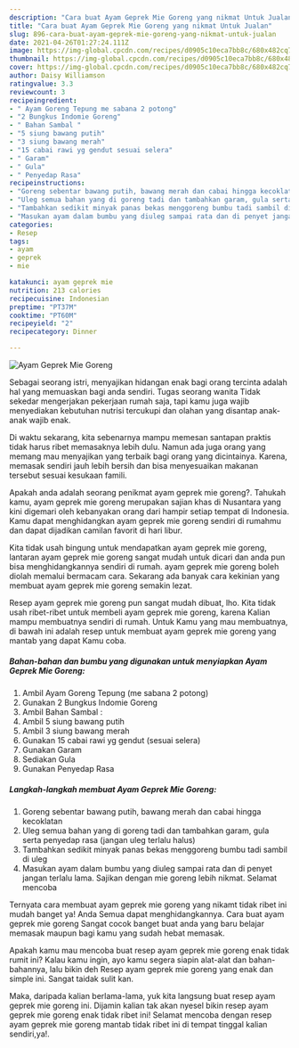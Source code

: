 ```yaml
---
description: "Cara buat Ayam Geprek Mie Goreng yang nikmat Untuk Jualan"
title: "Cara buat Ayam Geprek Mie Goreng yang nikmat Untuk Jualan"
slug: 896-cara-buat-ayam-geprek-mie-goreng-yang-nikmat-untuk-jualan
date: 2021-04-26T01:27:24.111Z
image: https://img-global.cpcdn.com/recipes/d0905c10eca7bb8c/680x482cq70/ayam-geprek-mie-goreng-foto-resep-utama.jpg
thumbnail: https://img-global.cpcdn.com/recipes/d0905c10eca7bb8c/680x482cq70/ayam-geprek-mie-goreng-foto-resep-utama.jpg
cover: https://img-global.cpcdn.com/recipes/d0905c10eca7bb8c/680x482cq70/ayam-geprek-mie-goreng-foto-resep-utama.jpg
author: Daisy Williamson
ratingvalue: 3.3
reviewcount: 3
recipeingredient:
- " Ayam Goreng Tepung me sabana 2 potong"
- "2 Bungkus Indomie Goreng"
- " Bahan Sambal "
- "5 siung bawang putih"
- "3 siung bawang merah"
- "15 cabai rawi yg gendut sesuai selera"
- " Garam"
- " Gula"
- " Penyedap Rasa"
recipeinstructions:
- "Goreng sebentar bawang putih, bawang merah dan cabai hingga kecoklatan"
- "Uleg semua bahan yang di goreng tadi dan tambahkan garam, gula serta penyedap rasa (jangan uleg terlalu halus)"
- "Tambahkan sedikit minyak panas bekas menggoreng bumbu tadi sambil di uleg"
- "Masukan ayam dalam bumbu yang diuleg sampai rata dan di penyet jangan terlalu lama. Sajikan dengan mie goreng lebih nikmat. Selamat mencoba"
categories:
- Resep
tags:
- ayam
- geprek
- mie

katakunci: ayam geprek mie 
nutrition: 213 calories
recipecuisine: Indonesian
preptime: "PT37M"
cooktime: "PT60M"
recipeyield: "2"
recipecategory: Dinner

---
```



![Ayam Geprek Mie Goreng](https://img-global.cpcdn.com/recipes/d0905c10eca7bb8c/680x482cq70/ayam-geprek-mie-goreng-foto-resep-utama.jpg)

Sebagai seorang istri, menyajikan hidangan enak bagi orang tercinta adalah hal yang memuaskan bagi anda sendiri. Tugas seorang  wanita Tidak sekedar mengerjakan pekerjaan rumah saja, tapi kamu juga wajib menyediakan kebutuhan nutrisi tercukupi dan olahan yang disantap anak-anak wajib enak.

Di waktu  sekarang, kita sebenarnya mampu memesan santapan praktis tidak harus ribet memasaknya lebih dulu. Namun ada juga orang yang memang mau menyajikan yang terbaik bagi orang yang dicintainya. Karena, memasak sendiri jauh lebih bersih dan bisa menyesuaikan makanan tersebut sesuai kesukaan famili. 



Apakah anda adalah seorang penikmat ayam geprek mie goreng?. Tahukah kamu, ayam geprek mie goreng merupakan sajian khas di Nusantara yang kini digemari oleh kebanyakan orang dari hampir setiap tempat di Indonesia. Kamu dapat menghidangkan ayam geprek mie goreng sendiri di rumahmu dan dapat dijadikan camilan favorit di hari libur.

Kita tidak usah bingung untuk mendapatkan ayam geprek mie goreng, lantaran ayam geprek mie goreng sangat mudah untuk dicari dan anda pun bisa menghidangkannya sendiri di rumah. ayam geprek mie goreng boleh diolah memalui bermacam cara. Sekarang ada banyak cara kekinian yang membuat ayam geprek mie goreng semakin lezat.

Resep ayam geprek mie goreng pun sangat mudah dibuat, lho. Kita tidak usah ribet-ribet untuk membeli ayam geprek mie goreng, karena Kalian mampu membuatnya sendiri di rumah. Untuk Kamu yang mau membuatnya, di bawah ini adalah resep untuk membuat ayam geprek mie goreng yang mantab yang dapat Kamu coba.

<!--inarticleads1-->

##### Bahan-bahan dan bumbu yang digunakan untuk menyiapkan Ayam Geprek Mie Goreng:

1. Ambil  Ayam Goreng Tepung (me sabana 2 potong)
1. Gunakan 2 Bungkus Indomie Goreng
1. Ambil  Bahan Sambal :
1. Ambil 5 siung bawang putih
1. Ambil 3 siung bawang merah
1. Gunakan 15 cabai rawi yg gendut (sesuai selera)
1. Gunakan  Garam
1. Sediakan  Gula
1. Gunakan  Penyedap Rasa




<!--inarticleads2-->

##### Langkah-langkah membuat Ayam Geprek Mie Goreng:

1. Goreng sebentar bawang putih, bawang merah dan cabai hingga kecoklatan
1. Uleg semua bahan yang di goreng tadi dan tambahkan garam, gula serta penyedap rasa (jangan uleg terlalu halus)
1. Tambahkan sedikit minyak panas bekas menggoreng bumbu tadi sambil di uleg
1. Masukan ayam dalam bumbu yang diuleg sampai rata dan di penyet jangan terlalu lama. Sajikan dengan mie goreng lebih nikmat. Selamat mencoba




Ternyata cara membuat ayam geprek mie goreng yang nikamt tidak ribet ini mudah banget ya! Anda Semua dapat menghidangkannya. Cara buat ayam geprek mie goreng Sangat cocok banget buat anda yang baru belajar memasak maupun bagi kamu yang sudah hebat memasak.

Apakah kamu mau mencoba buat resep ayam geprek mie goreng enak tidak rumit ini? Kalau kamu ingin, ayo kamu segera siapin alat-alat dan bahan-bahannya, lalu bikin deh Resep ayam geprek mie goreng yang enak dan simple ini. Sangat taidak sulit kan. 

Maka, daripada kalian berlama-lama, yuk kita langsung buat resep ayam geprek mie goreng ini. Dijamin kalian tak akan nyesel bikin resep ayam geprek mie goreng enak tidak ribet ini! Selamat mencoba dengan resep ayam geprek mie goreng mantab tidak ribet ini di tempat tinggal kalian sendiri,ya!.


